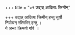 +++
title = "०१ उद्यन्न् आदित्यः क्रिमीन्"

+++
उद्यन्न् आदित्यः क्रिमीन् हन्तु सूर्यो  
निम्रोचन् रश्मिभिर् हन्तु ।  
ये अन्तः क्रिमयो गवि ॥